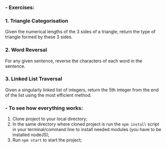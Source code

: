    ### - Exercises:
   
   ### 1. Triangle Categorisation
   Given the numerical lengths of the 3 sides of a triangle, return the type of triangle formed by these 3 sides.
   
   ### 2. Word Reversal
   For any given sentence, reverse the characters of each word in the sentence.
   
   ### 3. Linked List Traversal
   Given a singularly linked list of integers, return the 5th integer from the end of the list using the most efficient method.
   
   
   ### - To see how everything works:
   1. Clone project to your local directory;
   2. In the same directory where cloned project is run the `npm install` script in your terminal/command line to install needed modules (you have to be installed nodeJS);
   3. Run `npm start` to start the project;
   
